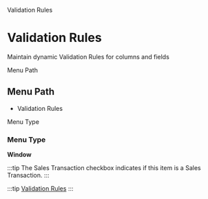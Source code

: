 
Validation Rules
# Validation Rules


Maintain dynamic Validation Rules for columns and fields

Menu Path
## Menu Path



- Validation Rules

Menu Type
### Menu Type

**Window**

:::tip
The Sales Transaction checkbox indicates if this item is a Sales Transaction.
:::

:::tip
[Validation Rules](functional-guide/window/window-validation-rules.md)
:::